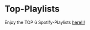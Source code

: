 # Top-Playlists

Enjoy the TOP 6 Spotify-Playlists [here!!!](https://vineethwilson15.github.io/Top-Playlists/)

